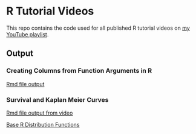 # R Tutorial Videos
This repo contains the code used for all published R tutorial videos on [my YouTube playlist](https://youtube.com/playlist?list=PLU_CBDm5DXxVzGdGvaegyCMl6KDm36Gcv).

## Output


### Creating Columns from Function Arguments in R

[Rmd file output](https://htmlpreview.github.io/?https://github.com/Ckrenzer/R-Tutorial-Videos/blob/main/Creating%20Columns%20from%20Function%20Arguments%20in%20R/Creating-Columns.html)


### Survival and Kaplan Meier Curves

[Rmd file output from video](https://htmlpreview.github.io/?https://github.com/Ckrenzer/R-Tutorial-Videos/blob/main/Survival-and-Kaplan-Meier-Curves/Survival-and-Kaplan-Meier-Curves.html)

[Base R Distribution Functions](https://htmlpreview.github.io/?https://raw.githubusercontent.com/Ckrenzer/R-Tutorial-Videos/main/Survival-and-Kaplan-Meier-Curves/Base-R-Distribution-Functions.html)
